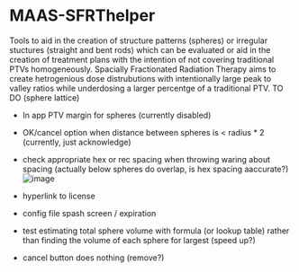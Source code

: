 # MAAS-SFRThelper
Tools to aid in the creation of structure patterns (spheres) or irregular stuctures (straight and bent rods) which can be evaluated or aid in the creation of treatment plans with the intention of not covering traditional PTVs homogeneously.  Spacially Fractionated Radiation Therapy aims to create hetrogenious dose distrubutions with intentionally large peak to valley ratios while underdosing a larger percentge of a traditional PTV.
TO DO (sphere lattice)
* In app PTV margin for spheres (currently disabled)
* OK/cancel option when distance between spheres is < radius * 2 (currently, just acknowledge) 
* check appropriate hex or rec spacing when throwing waring about spacing (actually below spheres do overlap, is hex spacing aaccurate?)
![image](https://user-images.githubusercontent.com/78000769/208203204-f994c36a-5f87-457b-b798-429d7170fa16.png)
 
* hyperlink to license
* config file spash screen / expiration
* test estimating total sphere volume with formula (or lookup table) rather than finding the volume of each sphere for largest (speed up?)
* cancel button does nothing (remove?)
